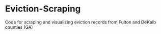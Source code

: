# Eviction-Scraping
Code for scraping and visualizing eviction records from Fulton and DeKalb counties (GA)
